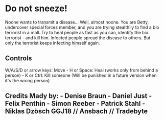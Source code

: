 # Do not sneeze! 
Noone wants to transmit a disease... Well, almost noone. 
You are Betty, undercover special forces member, and you are trying stealthily to find a bio terrorist in a mall. 
Try to heal people as fast as you can, identify the bio terrorist - and kill him. Infected people spread the disease to others. But only the terrorist keeps infecting himself again. 

## Controls
W/A/S/D or arrow keys: Move - H or Space: Heal (works only from behind a person) - K or Ctrl: Kill someone (Will be punished in a future version when it's the wrong person) 

## Credits Mady by: - Denise Braun - Daniel Just - Felix Penthin - Simon Reeber - Patrick Stahl - Niklas Dzösch GGJ18 // Ansbach // Tradebyte
